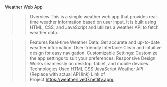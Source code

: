 Weather Web App
>>Overview
   This is a simple weather web app that provides real-time weather information based on user input. It is built using HTML, CSS, and JavaScript and utilizes a weather API to fetch weather data.

>>Features
   Real-time Weather Data: Get accurate and up-to-date weather information.
   User-friendly Interface: Clean and intuitive design for easy navigation.
   Customizable Settings: Customize the app settings to suit your preferences.
   Responsive Design: Works seamlessly on desktop, tablet, and mobile devices.
>>Technologies Used
  >HTML
  >CSS
  >JavaScript
  >Weather API (Replace with actual API link)
>>Link of Project:https://weatherlive07.netlify.app/
